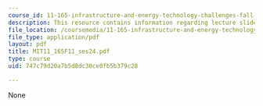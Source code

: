 ```yaml
---
course_id: 11-165-infrastructure-and-energy-technology-challenges-fall-2011
description: This resource contains information regarding lecture slides.
file_location: /coursemedia/11-165-infrastructure-and-energy-technology-challenges-fall-2011/747c79d20a7b5d8dc30ce0fb5b379c28_MIT11_165F11_ses24.pdf
file_type: application/pdf
layout: pdf
title: MIT11_165F11_ses24.pdf
type: course
uid: 747c79d20a7b5d8dc30ce0fb5b379c28

---
```

None